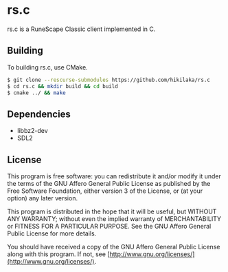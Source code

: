 # rs.c

rs.c is a RuneScape Classic client implemented in C.

## Building
To building rs.c, use CMake. 
```sh
$ git clone --rescurse-submodules https://github.com/hikilaka/rs.c
$ cd rs.c && mkdir build && cd build
$ cmake ../ && make
```

## Dependencies

* libbz2-dev
* SDL2

## License
This program is free software: you can redistribute it and/or modify it under the terms of the GNU Affero General Public License as published by the Free Software Foundation, either version 3 of the License, or (at your option) any later version.

This program is distributed in the hope that it will be useful, but WITHOUT ANY WARRANTY; without even the implied warranty of MERCHANTABILITY or FITNESS FOR A PARTICULAR PURPOSE. See the GNU Affero General Public License for more details.

You should have received a copy of the GNU Affero General Public License along with this program. If not, see [http://www.gnu.org/licenses/](http://www.gnu.org/licenses/).

